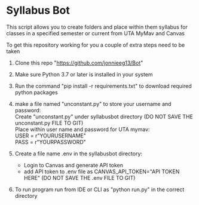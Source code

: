 # Syllabus Bot
This script allows you to create folders and place within them syllabus for classes in a specified semester or current from UTA MyMav and Canvas

To get this repository working for you a couple of extra steps need to be taken
1. Clone this repo "https://github.com/jonnieeg13/Bot"
2. Make sure Python 3.7 or later is installed in your system
3. Run the command "pip install -r requirements.txt" to download required python packages
4. make a file named "unconstant.py" to store your username and password:  
    Create "unconstant.py" under syllabusbot directory (DO NOT SAVE THE unconstant.py FILE TO GIT)  
    Place within user name and password for UTA mymav:  
        USER = r"YOURUSERNAME"  
        PASS = r"YOURPASSWORD"
5. Create a file name .env in the syllabusbot directory:
    - Login to Canvas and generate API token
    - add API token to .env file as CANVAS_API_TOKEN="API TOKEN HERE" (DO NOT SAVE THE .env FILE TO GIT)
   
6. To run program run from IDE or CLI as "python run.py" in the correct directory

    
